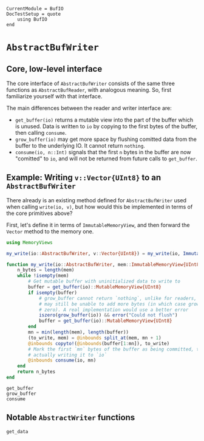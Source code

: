 ```@meta
CurrentModule = BufIO
DocTestSetup = quote
    using BufIO
end
```

# `AbstractBufWriter`
## Core, low-level interface
The core interface of `AbstractBufWriter` consists of the same three functions as `AbstractBufReader`, with analogous meaning. So, first familiarize yourself with that interface.

The main differences between the reader and writer interface are:
* `get_buffer(io)` returns a mutable view into the part of the buffer which is unused. Data is written to `io` by copying to the first bytes of the buffer, then calling `consume`.
* `grow_buffer(io)` may get more space by flushing comitted data from the buffer to the underlying IO. It cannot return `nothing`.
* `consume(io, n::Int)` signals that the first `n` bytes in the buffer are now "comitted" to `io`, and will not be returned from future calls to `get_buffer`.

## Example: Writing `v::Vector{UInt8}` to an `AbstractBufWriter`
There already is an existing method defined for `AbstractBufWriter` used when calling `write(io, v)`, but how would this be implemented in terms of the core primitives above?

First, let's define it in terms of `ImmutableMemoryView`, and then forward the `Vector` method to the memory one.

```julia
using MemoryViews

my_write(io::AbstractBufWriter, v::Vector{UInt8}) = my_write(io, ImmutableMemoryView(v))

function my_write(io::AbstractBufWriter, mem::ImmutableMemoryView{UInt8})::Int
    n_bytes = length(mem)
    while !isempty(mem)
        # Get mutable buffer with uninitialized data to write to
        buffer = get_buffer(io)::MutableMemoryView{UInt8}
        if isempty(buffer)
            # grow_buffer cannot return `nothing`, unlike for readers, but the writer
            # may still be unable to add more bytes (in which case grow_buffer returns
            # zero). A real implementation would use a better error
            iszero(grow_buffer(io)) && error("Could not flush")
            buffer = get_buffer(io)::MutableMemoryView{UInt8}
        end
        mn = min(length(mem), length(buffer))
        (to_write, mem) = @inbounds split_at(mem, mn + 1)
        @inbounds copyto!(@inbounds(buffer[1:mn]), to_write)
        # Mark the first `mn` bytes of the buffer as being committed, thereby
        # actually writing it to `io`
        @inbounds consume(io, mn)
    end
    return n_bytes
end
```

```@docs; canonical=false
get_buffer
grow_buffer
consume
```

## Notable `AbstractWriter` functions
```@docs; canonical=false
get_data
```